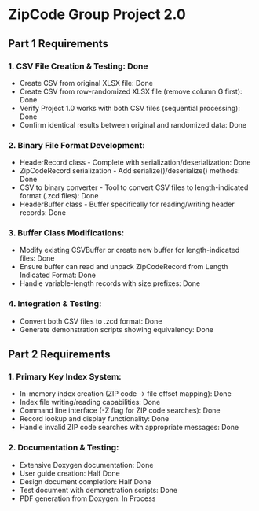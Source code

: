 # ZipCode Group Project 2.0

## Part 1 Requirements

### 1. CSV File Creation & Testing: Done
- Create CSV from original XLSX file: Done
- Create CSV from row-randomized XLSX file (remove column G first): Done
- Verify Project 1.0 works with both CSV files (sequential processing): Done
- Confirm identical results between original and randomized data: Done

### 2. Binary File Format Development:
- HeaderRecord class - Complete with serialization/deserialization: Done
- ZipCodeRecord serialization - Add serialize()/deserialize() methods: Done
- CSV to binary converter - Tool to convert CSV files to length-indicated format (.zcd files): Done
- HeaderBuffer class - Buffer specifically for reading/writing header records: Done

### 3. Buffer Class Modifications:
- Modify existing CSVBuffer or create new buffer for length-indicated files: Done
- Ensure buffer can read and unpack ZipCodeRecord from Length Indicated Format: Done
- Handle variable-length records with size prefixes: Done

### 4. Integration & Testing:
- Convert both CSV files to .zcd format: Done
- Generate demonstration scripts showing equivalency: Done

## Part 2 Requirements

### 1. Primary Key Index System:
- In-memory index creation (ZIP code → file offset mapping): Done
- Index file writing/reading capabilities: Done
- Command line interface (-Z flag for ZIP code searches): Done
- Record lookup and display functionality: Done
- Handle invalid ZIP code searches with appropriate messages: Done

### 2. Documentation & Testing:
- Extensive Doxygen documentation: Done
- User guide creation: Half Done
- Design document completion: Half Done
- Test document with demonstration scripts: Done
- PDF generation from Doxygen: In Process





